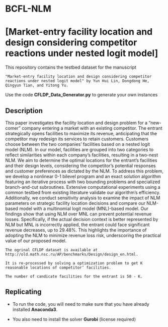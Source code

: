 # BCFL-NLM
# [Market-entry facility location and design considering competitor reactions under nested logit model]

This repository contains the testbed dataset for the manuscript
 
    "Market-entry facility location and design considering competitor reactions under nested logit model" by Yun Hui Lin, Dongdong He, Qingyun Tian, and Yitong Yu.


Use the code **CFLDP_Data_Generator.py** to generate your own instances

## Description

This paper investigates the facility location and design problem for a “new-comer” company entering a market with an existing competitor. The entrant strategically opens facilities to maximize its revenue, anticipating that the competitor may redesign its services to retain customers. Customers choose between the two companies’ facilities based on a nested logit model (NLM). In our model, facilities are grouped into two categories to reflect similarities within each company’s facilities, resulting in a two-nest NLM. We aim to determine the optimal locations for the entrant’s facilities and their design levels, considering the competitor’s potential responses and customer preferences as dictated by the NLM. To address this problem, we develop a nonlinear 0-1 bilevel program and an exact solution algorithm featuring an iterative process with two bounding problems and specialized branch-and-cut subroutines. Extensive computational experiments using a common testbed from existing literature validate our algorithm’s efficiency. Additionally, we conduct sensitivity analysis to examine the impact of NLM parameters on strategic facility location decisions and compare our NLM-based model with a multinomial logit model (MNL)-based model. Our findings show that using NLM over MNL can prevent potential revenue losses. Specifically, if the actual decision context is better represented by NLM but MNL is incorrectly applied, the entrant could face significant revenue decreases, up to 29.48%. This highlights the importance of adopting the NLM to minimize revenue loss risk, underscoring the practical value of our proposed model.


    The ogrinal CFLDP dataset is available at http://old.math.nsc.ru/AP/benchmarks/Design/design_en.html.

    It is re-processed by solving a optimization problem to get K reasonable locations of competitor’ facilities. 
    
    The number of candicate facilities for the entrant is 50 - K.

## Replicating

- To run the code, you will need to make sure that you have already installed **Anaconda3**.

- You also need to install the solver **Gurobi** (license required)

